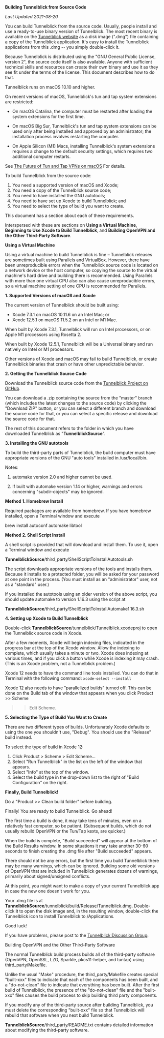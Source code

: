 **Building Tunnelblick from Source Code**

_Last Updated 2021-08-20_

You can build Tunnelblick from the source code. Usually, people install
and use a ready-to-use binary version of Tunnelblick. The most recent
binary is available on the [Tunnelblick
website](https://tunnelblick.net) as a disk image (".dmg") file
containing a copy of the Tunnelblick application. It's easy to install
the Tunnelblick applications from this .dmg -- you simply double-click it.

Because Tunnelblick is distributed using the "GNU General Public
License, version 2", the source code itself is also available. Anyone
with sufficient technical skills and resources can create their own
binary and use it as they see fit under the terms of the license. This
document describes how to do that.

Tunnelblick runs on macOS 10.10 and higher.

On recent versions of macOS, Tunnelblick's tun and tap system extensions
are restricted:

 * On macOS Catalina, the computer must be restarted after loading the
   system extensions for the first time.

 * On macOS Big Sur, Tunnelblick's tun and tap system extensions can be
   used only after being installed and approved by an administrator;
   the installation process involves restarting the computer.

 * On Apple Silicon (M1) Macs, installing Tunnelblick's system extensions
   requires a change to the default security settings, which requires two
   additional computer restarts.

See [The Future of Tun and Tap VPNs on macOS](https://tunnelblick.net/cTunTapConnections.html)
For details.

To build Tunnelblick from the source code:

 1. You need a supported version of macOS and Xcode;
 2. You need a copy of the Tunnelblick source code;
 3. You need to have installed the GNU autotools;
 4. You need to have set up Xcode to build Tunnelblick; and
 5. You need to select the type of build you want to create.

This document has a section about each of these requirements.

Interspersed with these are sections on **Using a Virtual Machine**,
**Beginning to Use Xcode to Build Tunnelblick**, and **Building OpenVPN
and the Other Third-Party Software**.


**Using a Virtual Machine**

Using a virtual machine to build Tunnelblick is fine – Tunnelblick
releases are sometimes built using Parallels and VirtualBox. However, there
have been unreproducible errors when the Tunnelblick source code is located
on a network device or the host computer, so copying the source to the
virtual machine's hard drive and building there is recommended. Using
Parallels with more than one virtual CPU also can also cause
unreproducible errors, so a virtual machine setting of one CPU is
recommended for Parallels.


**1. Supported Versions of macOS and Xcode**

The current version of Tunnelblick should be built using:
 * Xcode 7.3.1  on macOS 10.11.6 on an Intel Mac; or
 * Xcode 12.5.1 on macOS 11.5.2  on an Intel or M1 Mac.

When built by Xcode 7.3.1, Tunnelblick will run on Intel processors, or
on Apple M1 processors using Rosetta 2.

When built by Xcode 12.5.1, Tunnelblick will be a Universal binary and run
natively on Intel or M1 processors.

Other versions of Xcode and macOS may fail to build Tunnelblick, or create
Tunnelblick binaries that crash or have other unpredictable behavior.

**2. Getting the Tunnelblick Source Code**

Download the Tunnelblick source code from the [Tunnelblick Project on
GitHub](https://github.com/Tunnelblick//Tunnelblick).

You can download a .zip containing the source from the "master" branch
(which includes the latest changes to the source code) by clicking the
"Download ZIP" button, or you can select a different branch and download
the source code for that, or you can select a specific release and download
the source code for that.

The rest of this document refers to the folder in which you have
downloaded Tunnelblick as "**TunnelblickSource**".


**3. Installing the GNU autotools**

To build the third-party parts of Tunnelblick, the build computer must
have appropriate versions of the GNU "auto tools" installed in
/usr/local/bin.

Notes:

 1. automake version 2.0 and higher cannot be used.

 2. If built with automake version 1.14 or higher, warnings and errors
 concerning "subdir-objects" may be ignored.

  **Method 1. Homebrew Install**

  Required packages are available from homebrew. If you have homebrew
  installed, open a Terminal window and execute

  brew install autoconf automake libtool

  **Method 2. Shell Script Install**

  A shell script is provided that will download and install them. To use
  it, open a Terminal window and execute

  **TunnelblickSource**/third_party/ShellScriptToInstallAutotools.sh

  The script downloads appropriate versions of the tools and installs
  them. Because it installs to a protected folder, you will be asked for
  your password at one point in the process. (You must install as an
  "administrator" user, not as a "standard" user.)

  If you installed the autotools using an older version of the above
  script, you should update automake to version 1.16.3 using the script at

  **TunnelblickSource**/third_party/ShellScriptToInstallAutomake1.16.3.sh

**4. Setting up Xcode to Build Tunnelblick**

Double-click **TunnelblickSource**/tunnelblick/Tunnelblick.xcodeproj to
open the Tunnelblick source code in Xcode.

After a few moments, Xcode will begin indexing files, indicated in the progress
bar at the top of the Xcode window. Allow the indexing to complete, which
usually takes a minute or two. Xcode does indexing at various times, and if you
click a button while Xcode is indexing it may crash. (This is an Xcode
problem, not a Tunnelblick problem.)

Xcode 12 needs to have the command line tools installed. You can
do that in Terminal with the following command:
```xcode-select --install```

Xcode 12 also needs to have "parallelized builds" turned off. This can be done
on the Build tab of the window that appears when you click Product >> Scheme
>> Edit Scheme.

**5. Selecting  the Type of Build You Want to Create**

There are two different types of builds. Unfortunately Xcode defaults to
using the one you shouldn't use, "Debug". You should use the "Release"
build instead.

To select the type of build in Xcode 12:

 1. Click Product > Scheme > Edit Scheme…
 2. Select "Run Tunnelblick" in the list on the left of the window that
 appears.
 3. Select "Info" at the top of the window.
 4. Select the build type in the drop-down list to the right of "Build
 Configuration" on the right.


**Finally, Build Tunnelblick!**

Do a "Product >> Clean build folder" before building.

Finally! You are ready to build Tunnelblick. Go ahead!

The first time a build is done, it may take tens of minutes, even on a
relatively fast computer, so be patient. (Subsequent builds, which do
not usually rebuild OpenVPN or the Tun/Tap kexts, are quicker.)

When the build is complete, "Build succeeded" will appear at the bottom
of the Build Results window. In some situations it may take another
30-60 seconds to finish creating the .dmg file after "Build succeeded"
appears.

There should not be any errors, but the first time you build Tunnelblick
there may be many warnings, which can be ignored. Building some old
versions of OpenVPN that are included in Tunnelblick generates dozens of
warnings, primarily about signed/unsigned conflicts.

At this point, you might want to make a copy of your current
Tunnelblick.app in case the new one doesn't work for you.

Your .dmg file is at
**TunnelblickSource**/tunnelblick/build/Release/Tunnelblick.dmg.
Double-click it to open the disk image and, in the resulting window,
double-click the Tunnelblick icon to install Tunnelblick to
/Applications.

Good luck!

If you have problems, please post to the [Tunnelblick Discussion
Group](https://groups.google.com/forum/#!forum/tunnelblick-discuss).


Building OpenVPN and the Other Third-Party Software

The normal Tunnelblick build process builds all of the third-party
software (OpenVPN, OpenSSL, LZO, Sparkle, pkcs11-helper, and tuntap)
using third_party/Makefile.

Unlike the usual "Make" procedure, the third_party/Makefile creates
special "built-xxx" files to indicate that each of the components has
been built, and a "do-not-clean" file to indicate that everything has
been built. After the first build of Tunnelblick, the presence of the
"do-not-clean" file and the "built-xxx" files causes the build process
to skip building third party components.

If you modify any of the third-party source after building Tunnelblick,
you must delete the corresponding "built-xxx" file so that Tunnelblick
will rebuild that software when you next build Tunnelblick.

**TunnelblickSource**/third_party/README.txt contains detailed
information about modifying the third-party software.
